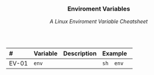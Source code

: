 <div align="center">
    <h3>Enviroment Variables</h3>
    <p>
        <em>A Linux Enviroment Variable Cheatsheet</em>
    </p>
</div>

<br>
<br>

|#|Variable|Description|Example|
|:---|:---|:---|:---|
|EV-01|`env`||```sh  env  ```|
